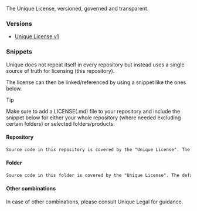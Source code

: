 The Unique License, versioned, governed and transparent.

### Versions
- [Unique License v1](./unique-license/v1.md)

### Snippets
Unique does not repeat itself in every repository but instead uses a single source of truth for licensing (this repository). 

The license can then be linked/referenced by using a snippet like the ones below.

> [!TIP]
> Make sure to add a LICENSE(.md) file to your repository and include the snippet below for either your whole repository (where needed excluding certain folders) or selected folders/products.

#### Repository
```markdown
Source code in this repository is covered by the "Unique License". The default throughout the repository is the [`Unique License v1`](https://github.com/Unique-AG/license/releases/tag/unique-license.v1), unless the/a header or a nested LICENSE specifies another license.
```

#### Folder
```markdown
Source code in this folder is covered by the "Unique License". The default throughout the folder is the [`Unique License v1`](https://github.com/Unique-AG/license/releases/tag/unique-license.v1), unless the/a header or a nested LICENSE specifies another license.
```

#### Other combinations
In case of other combinations, please consult Unique Legal for guidance.
